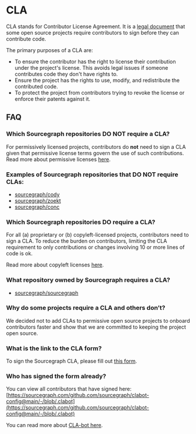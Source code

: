 # CLA

CLA stands for Contributor License Agreement. It is a [legal document](https://sourcegraph.com/github.com/sourcegraph/sourcegraph/-/blob/dev/CLA.txt) that some open source projects require contributors to sign before they can contribute code.

The primary purposes of a CLA are:

- To ensure the contributor has the right to license their contribution under the project's license. This avoids legal issues if someone contributes code they don't have rights to.
- Ensure the project has the rights to use, modify, and redistribute the contributed code.
- To protect the project from contributors trying to revoke the license or enforce their patents against it.

## FAQ

### Which Sourcegraph repositories DO NOT require a CLA?

For permissively licensed projects, contributors do **not** need to sign a CLA given that permissive license terms govern the use of such contributions. Read more about permissive licenses [here](../licenses/#allowed-licenses-permissive-licenses).

### Examples of Sourcegraph repositories that DO NOT require CLAs:

- [sourcegraph/cody](https://sourcegraph.com/github.com/sourcegraph/cody)
- [sourcegraph/zoekt](https://github.com/sourcegraph/zoekt)
- [sourcegraph/conc](https://github.com/sourcegraph/conc)

### Which Sourcegraph repositories DO require a CLA?

For all (a) proprietary or (b) copyleft-licensed projects, contributors need to sign a CLA. To reduce the burden on contributors, limiting the CLA requirement to only contributions or changes involving 10 or more lines of code is ok.

Read more about copyleft licenses [here](../licenses/#not-allowed-licenses-copyleft-licenses).

### What repository owned by Sourcegraph requires a CLA?

- [sourcegraph/sourcegraph](https://sourcegraph.com/github.com/sourcegraph/sourcegraph)

### Why do some projects require a CLA and others don’t?

We decided not to add CLAs to permissive open source projects to onboard contributors faster and show that we are committed to keeping the project open source.

### What is the link to the CLA form?

To sign the Sourcegraph CLA, please fill out [this form](https://forms.gle/YnmetmopXNxFxsDUA).

### Who has signed the form already?

You can view all contributors that have signed here: [https://sourcegraph.com/github.com/sourcegraph/clabot-config@main/-/blob/.clabot](https://sourcegraph.com/github.com/sourcegraph/clabot-config@main/-/blob/.clabot)

You can read more about [CLA-bot here](https://docs.sourcegraph.com/dev/contributing/accepting_contribution#cla-bot).
